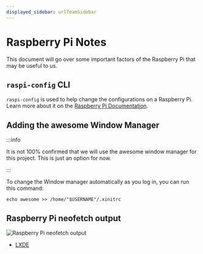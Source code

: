 ```yaml
---
displayed_sidebar: urlTeamSidebar
---
```

# Raspberry Pi Notes

This document will go over some important factors of the Raspberry Pi that may
be useful to us.

## `raspi-config` CLI

`raspi-config` is used to help change the configurations on a Raspberry Pi.
Learn more about it on the
[Raspberry Pi Documentation](https://www.raspberrypi.com/documentation/computers/configuration.html#raspi-config-cli).

## Adding the awesome Window Manager

:::info

It is not 100% confirmed that we will use the awesome window manager for this
project. This is just an option for now.

:::

To change the Window manager automatically as you log in, you can run this
command:

```shell
echo awesome >> /home/"$USERNAME"/.xinitrc
```

## Raspberry Pi neofetch output

![Raspberry Pi neofetch output](@site/static/img/raspberry-neofetch.png)

- [LXDE](https://www.lxde.org/)
